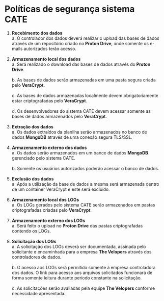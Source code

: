 # Políticas de segurança sistema CATE
1. **Recebimento dos dados**
<br>a. O controlador dos dados deverá realizar o upload das bases de dados através de um repositório criado no **Proton Drive**, onde somente os e-mails autorizados terão acesso. <br><br>
2. **Armazenamento local dos dados**
<br>a.	Será realizado o download das bases de dados através do **Proton Drive**. 
<br><br>b.	As bases de dados serão armazenadas em uma pasta segura criada pelo **VeraCrypt**.
<br><br>c.	As bases de dados armazenadas localmente devem obrigatoriamente estar criptografadas pelo **VeraCrypt**.
<br><br>d.	Os desenvolvedores do sistema CATE devem acessar somente as bases de dados armazenados pelo **VeraCrypt**. <br><br>
3. **Extração dos dados**
<br>a.	Os dados extraídos da planilha serão armazenados no banco de dados **MongoDB** através de uma conexão segura TLS/SSL. <br><br>
4. **Armazenamento externo dos dados**
<br>a. Os dados serão armazenados em um banco de dados **MongoDB** gerenciado pelo sistema CATE.
<br><br>b. Somente os usuários autorizados poderão acessar o banco de dados. <br><br>
5.	**Exclusão dos dados**
<br>a. Após a utilização da base de dados a mesma será armazenada dentro de um container VeraCrypt e este será excluído. <br><br>
6. **Armazenamento local dos LOGs**
<br>a. Os LOGs gerados pelo sistema CATE serão armazenados em pastas criptografadas criadas pelo **VeraCrypt**. <br><br>
7. **Armazenamento externo dos LOGs**
<br>a. Será feito o upload no **Proton Drive** das pastas criptografadas contendo os LOGs. <br><br>
8. **Solicitação dos LOGs**
<br>a. A solicitação dos LOGs deverá ser documentada, assinada pelo solicitante e encaminhada para a empresa **The Velopers** através dos controladores de dados.
<br><br>b. O acesso aos LOGs será permitido somente à empresa controladora dos dados. O link para acesso aos arquivos solicitados funcionará de forma somente leitura durante período constante na solicitação.
<br><br>c.	As solicitações serão avaliadas pela equipe **The Velopers** conforme necessidade apresentada.